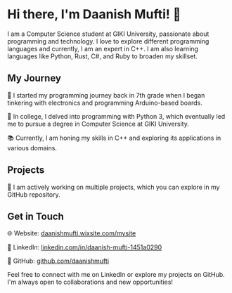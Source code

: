 # Hi there, I'm Daanish Mufti! 👋

I am a Computer Science student at GIKI University, passionate about programming and technology. I love to explore different programming languages and currently, I am an expert in C++. I am also learning languages like Python, Rust, C#, and Ruby to broaden my skillset.

## My Journey

🚀 I started my programming journey back in 7th grade when I began tinkering with electronics and programming Arduino-based boards.

🐍 In college, I delved into programming with Python 3, which eventually led me to pursue a degree in Computer Science at GIKI University.

📚 Currently, I am honing my skills in C++ and exploring its applications in various domains.

## Projects

🔧 I am actively working on multiple projects, which you can explore in my GitHub repository.

## Get in Touch

🌐 Website: [daanishmufti.wixsite.com/mysite](https://daanishmufti.wixsite.com/mysite)

👔 LinkedIn: [linkedin.com/in/daanish-mufti-1451a0290](https://www.linkedin.com/in/daanish-mufti-1451a0290)

🚀 GitHub: [github.com/daanishmufti](https://github.com/daanishmufti)

Feel free to connect with me on LinkedIn or explore my projects on GitHub. I'm always open to collaborations and new opportunities!
<!--
**daanishmufti/daanishmufti** is a ✨ _special_ ✨ repository because its `README.md` (this file) appears on your GitHub profile.

Here are some ideas to get you started:

- 🔭 I’m currently working on ...
- 🌱 I’m currently learning ...
- 👯 I’m looking to collaborate on ...
- 🤔 I’m looking for help with ...
- 💬 Ask me about ...
- 📫 How to reach me: ...
- 😄 Pronouns: ...
- ⚡ Fun fact: ...
-->
